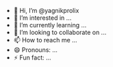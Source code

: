 - 👋 Hi, I’m @yagnikprolix
- 👀 I’m interested in ...
- 🌱 I’m currently learning ...
- 💞️ I’m looking to collaborate on ...
- 📫 How to reach me ...
- 😄 Pronouns: ...
- ⚡ Fun fact: ...

<!---
yagnikprolix/yagnikprolix is a ✨ special ✨ repository because its `README.md` (this file) appears on your GitHub profile.
You can click the Preview link to take a look at your changes.
--->
